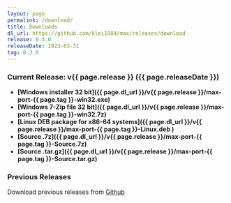 ```yaml
---
layout: page
permalink: /download/
title: Downloads
dl_url: https://github.com/klei1984/max/releases/download
release: 0.3.0
releaseDate: 2023-03-31
tag: 0.3.0
---
```


### Current Release: v{{ page.release }} ({{ page.releaseDate }})

- **[Windows installer 32 bit]({{ page.dl_url }}/v{{ page.release }}/max-port-{{ page.tag }}-win32.exe)**
- **[Windows 7-Zip file 32 bit]({{ page.dl_url }}/v{{ page.release }}/max-port-{{ page.tag }}-win32.7z)**
- **[Linux DEB package for x86-64 systems]({{ page.dl_url }}/v{{ page.release }}/max-port-{{ page.tag }}-Linux.deb )**
- **[Source .7z]({{ page.dl_url }}/v{{ page.release }}/max-port-{{ page.tag }}-Source.7z)**
- **[Source .tar.gz]({{ page.dl_url }}/v{{ page.release }}/max-port-{{ page.tag }}-Source.tar.gz)**

### Previous Releases

Download previous releases from [Github](https://github.com/klei1984/max/releases)
